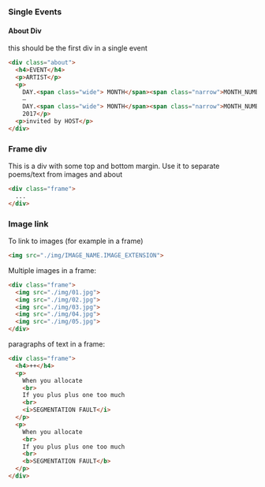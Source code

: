 ### Single Events


#### About Div

this should be the first div in a single event
```html
<div class="about">
  <h4>EVENT</h4>
  <p>ARTIST</p>
  <p>
    DAY.<span class="wide"> MONTH</span><span class="narrow">MONTH_NUMBER.</span>
    –
    DAY.<span class="wide"> MONTH</span><span class="narrow">MONTH_NUMBER.</span>
    2017</p>
  <p>invited by HOST</p>
</div>
```

### Frame div

This is a div with some top and bottom margin.
Use it to separate poems/text from images and about
```html
<div class="frame">
  ...
</div>
```

### Image link
To link to images (for example in a frame)
```html
<img src="./img/IMAGE_NAME.IMAGE_EXTENSION">
```

Multiple images in a frame:
```html
<div class="frame">
  <img src="./img/01.jpg">
  <img src="./img/02.jpg">
  <img src="./img/03.jpg">
  <img src="./img/04.jpg">
  <img src="./img/05.jpg">
</div>
```

paragraphs of text in a frame:
```html
<div class="frame">
  <h4>++</h4>
  <p>
    When you allocate
    <br>
    If you plus plus one too much
    <br>
    <i>SEGMENTATION FAULT</i>
  </p>
  <p>
    When you allocate
    <br>
    If you plus plus one too much
    <br>
    <b>SEGMENTATION FAULT</b>
  </p>
</div>
```